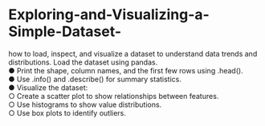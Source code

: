# Exploring-and-Visualizing-a-Simple-Dataset-
how to load, inspect, and visualize a dataset to understand data trends and distributions.
Load the dataset using pandas.  
● Print the shape, column names, and the first few rows using .head().  
● Use .info() and .describe() for summary statistics.  
● Visualize the dataset:  
○ Create a scatter plot to show relationships between features.  
○ Use histograms to show value distributions.  
○ Use box plots to identify outliers. 
